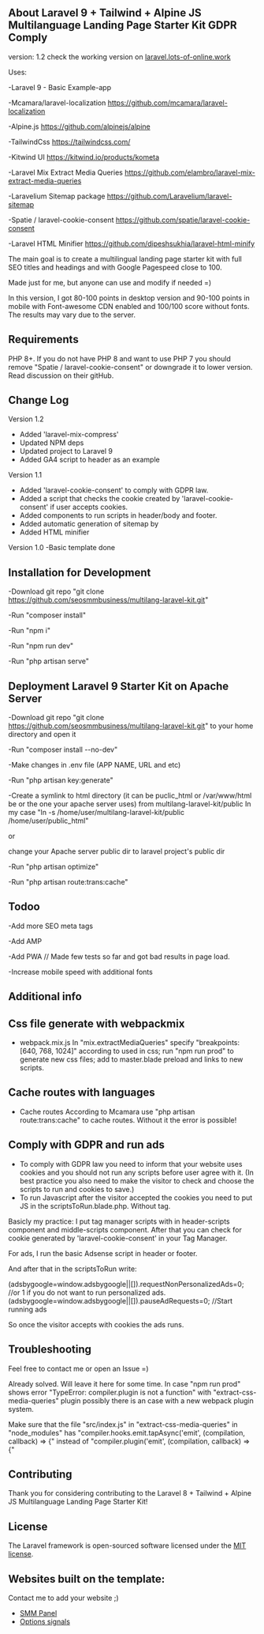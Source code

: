 ## About Laravel 9 + Tailwind + Alpine JS Multilanguage Landing Page Starter Kit GDPR Comply

version: 1.2
check the working version on [laravel.lots-of-online.work](https://laravel.lots-of-online.work/)

Uses:

-Laravel 9 - Basic Example-app
        
-Mcamara/laravel-localization https://github.com/mcamara/laravel-localization

-Alpine.js  https://github.com/alpinejs/alpine

-TailwindCss https://tailwindcss.com/

-Kitwind UI https://kitwind.io/products/kometa

-Laravel Mix Extract Media Queries https://github.com/elambro/laravel-mix-extract-media-queries

-Laravelium Sitemap package https://github.com/Laravelium/laravel-sitemap

-Spatie / laravel-cookie-consent https://github.com/spatie/laravel-cookie-consent

-Laravel HTML Minifier https://github.com/dipeshsukhia/laravel-html-minify



The main goal is to create a multilingual landing page starter kit with full SEO titles and headings and with Google Pagespeed close to 100.

Made just for me, but anyone can use and modify if needed =)

In this version, I got 80-100 points in desktop version and 90-100 points in mobile with Font-awesome CDN enabled and 100/100 score without fonts. The results may vary due to the server.

## Requirements

PHP 8+. If you do not have PHP 8 and want to use PHP 7 you should remove  "Spatie / laravel-cookie-consent" or downgrade it to lower version. Read discussion on their gitHub.  

## Change Log

Version 1.2
- Added 'laravel-mix-compress'
- Updated NPM deps
- Updated project to Laravel 9
- Added GA4 script to header as an example

Version 1.1
- Added 'laravel-cookie-consent' to comply with GDPR law. 
- Added a script that checks the cookie created by 'laravel-cookie-consent' if user accepts cookies.
- Added components to run scripts in header/body and footer. 
- Added automatic generation of sitemap by 
- Added HTML minifier

Version 1.0
-Basic template done
## Installation for Development

-Download git repo "git clone https://github.com/seosmmbusiness/multilang-laravel-kit.git"

-Run "composer install"

-Run "npm i"

-Run "npm run dev"

-Run "php artisan serve"

## Deployment Laravel 9 Starter Kit on Apache Server

-Download git repo "git clone https://github.com/seosmmbusiness/multilang-laravel-kit.git" to your home directory and open it

-Run "composer install --no-dev"

-Make changes in .env file (APP NAME, URL and etc)

-Run "php artisan key:generate"

-Create a symlink to html directory (it can be puclic_html or  /var/www/html be or the one your apache server uses) from multilang-laravel-kit/public 
In my case "ln -s /home/user/multilang-laravel-kit/public /home/user/public_html"

or

change your Apache server public dir to laravel project's public dir

-Run "php artisan optimize"

-Run "php artisan route:trans:cache"

## Todoo

-Add more SEO meta tags 

-Add AMP 

-Add PWA       // Made few tests so far and got bad results in page load.

-Increase mobile speed with additional fonts

## Additional info

## Css file generate with webpackmix
- webpack.mix.js
In "mix.extractMediaQueries" specify "breakpoints: [640, 768, 1024]" according to used in css;
run "npm run prod" to generate new css files;
add to master.blade preload and links to new scripts.
## Cache routes with languages
- Cache routes
According to Mcamara use "php artisan route:trans:cache" to cache routes. Without it the error is possible!

## Comply with GDPR and run ads

- To comply with GDPR law you need to inform that your website uses cookies and you should not run any scripts before user agree with it. (In best practice you also need to make the visitor to check and choose the scripts to run and cookies to save.)
- To run Javascript after the visitor accepted the cookies you need to put JS in the scriptsToRun.blade.php. Without <scripts> tag.

Basicly my practice: I put tag manager scripts with <script></script> in header-scripts component and middle-scripts component. After that you can check for cookie generated by 'laravel-cookie-consent' in your Tag Manager.

For ads, I run the basic Adsense script in header or footer.
        <script async src="https://pagead2.googlesyndication.com/pagead/js/adsbygoogle.js">
        <script>
        (adsbygoogle=window.adsbygoogle||[]).pauseAdRequests=1;   //Pauses the ads until get the agreement
        (adsbygoogle=window.adsbygoogle||[]).push({google_ad_client: "ca-pub-XXXXXX", enable_page_level_ads: true});
        </script>

And after that in the scriptsToRun write: 

(adsbygoogle=window.adsbygoogle||[]).requestNonPersonalizedAds=0;    //or 1 if you do not want to run personalized ads.
(adsbygoogle=window.adsbygoogle||[]).pauseAdRequests=0;             //Start running ads

So once the visitor accepts with cookies the ads runs.

## Troubleshooting
Feel free to contact me or open an Issue =)


Already solved. Will leave it here for some time.
In case "npm run prod" shows error "TypeError: compiler.plugin is not a function" with "extract-css-media-queries" plugin possibly there is an case with a new webpack plugin system. 

Make sure that the file "src/index.js" in "extract-css-media-queries" in "node_modules" has "compiler.hooks.emit.tapAsync('emit', (compilation, callback) => {" instead of "compiler.plugin('emit', (compilation, callback) => {"

## Contributing

Thank you for considering contributing to the Laravel 8 + Tailwind + Alpine JS Multilanguage Landing Page Starter Kit!

## License

The Laravel framework is open-sourced software licensed under the [MIT license](https://opensource.org/licenses/MIT).
            
## Websites built on the template:
Contact me to add your website ;)
            
- [SMM Panel](https://smm.work/en)
- [Options signals](https://options-signals.com/en)

